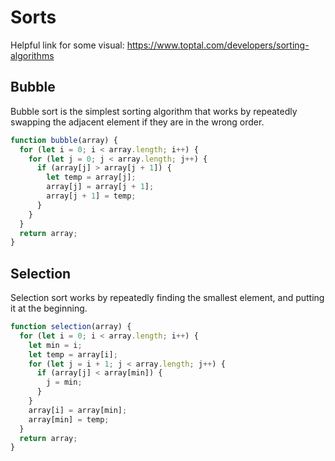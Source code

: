 # Sorts

Helpful link for some visual: https://www.toptal.com/developers/sorting-algorithms

## Bubble
Bubble sort is the simplest sorting algorithm that works by repeatedly swapping the adjacent element if they are in the wrong order.

```js
function bubble(array) {
  for (let i = 0; i < array.length; i++) {
    for (let j = 0; j < array.length; j++) {
      if (array[j] > array[j + 1]) {
        let temp = array[j];
        array[j] = array[j + 1];
        array[j + 1] = temp;
      }
    }
  }
  return array;
}
```

## Selection 
Selection sort works by repeatedly finding the smallest element, and putting it at the beginning. 

```js
function selection(array) {
  for (let i = 0; i < array.length; i++) {
    let min = i;
    let temp = array[i];
    for (let j = i + 1; j < array.length; j++) {
      if (array[j] < array[min]) {
        j = min;
      }
    }
    array[i] = array[min];
    array[min] = temp;
  }
  return array;
}
```